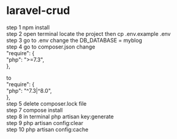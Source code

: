 # laravel-crud
step 1 npm install <br>
step 2 open terminal locate the project then cp .env.example .env <br>
step 3 go to .env change the DB_DATABASE = myblog <br>
step 4 go to composer.json
change <br>
"require": {<br>
    "php": ">=7.3",<br>
},<br>

to <br>
"require": {<br>
    "php": "^7.3|^8.0",<br>
}, <br>
step 5 delete composer.lock file <br>
step 7 compose install <br>
step 8 in terminal php artisan key:generate <br>
step 9 php artisan config:clear <br>
step 10 php artisan config:cache <br>

